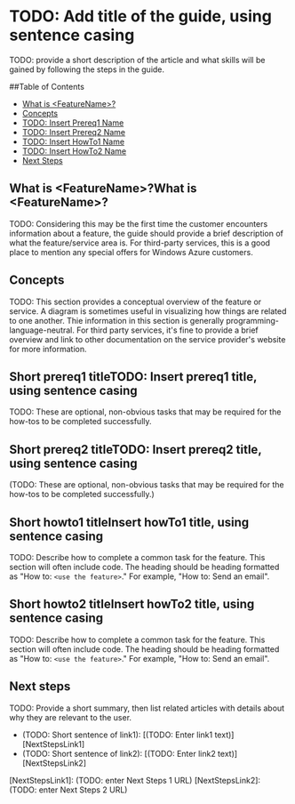 <properties linkid="manage-services-hdinsight-avoid-WASB-throttling" urlDisplayName="HDInsight Administration" pageTitle="Avoid WASB throttling | Windows Azure" metaKeywords="hdinsight, hdinsight administration, hdinsight administration azure" description="Learn how to avoid throttling with the Windows Azure Storage Blob service."  services="HDInsight" umbracoNaviHide="0" disqusComments="1" editor="cgronlun" manager="paulettm" title="TODO: Add title of the guide, using sentence casing" authors="" />

# TODO: Add title of the guide, using sentence casing

TODO: provide a short description of the article and what skills will be gained by following the steps in the guide.

##Table of Contents

* [What is &lt;FeatureName&gt;?](#whatis)
* [Concepts](#Concepts)
* [TODO: Insert Prereq1 Name](#PreReq1)
* [TODO: Insert Prereq2 Name](#PreReq2)
* [TODO: Insert HowTo1 Name](#HowTo1)
* [TODO: Insert HowTo2 Name](#HowTo2)
* [Next Steps](#NextSteps)

<a id="whatis"></a>
<h2><span>What is &lt;FeatureName&gt;?</span>What is &lt;FeatureName&gt;?</h2>

TODO: Considering this may be the first time the customer encounters information about a feature, the guide should provide a brief description of what the feature/service area is.  For third-party services, this is a good place to mention any special offers for Windows Azure customers.

<a id="concepts"></a>
<h2>Concepts</h2>

TODO: This section provides a conceptual overview of the feature or service.  A diagram is sometimes useful in visualizing how things are related to one another.  Thie information in this section is generally programming-language-neutral.  For third party services, it's fine to provide a brief overview and link to other documentation on the service provider's website for more information.

<a id="prereq1"></a>
<h2><span class="short-header">Short prereq1 title</span>TODO: Insert prereq1 title, using sentence casing</h2>

TODO: These are optional, non-obvious tasks that may be required for the how-tos to be completed successfully.

<a id="prereq"></a>
<h2><span class="short-header">Short prereq2 title</span>TODO: Insert prereq2 title, using sentence casing</h2>

(TODO: These are optional, non-obvious tasks that may be required for the how-tos to be completed successfully.)

<a id="howto1"></a>
<h2><span class="short-header">Short howto1 title</span>Insert howTo1 title, using sentence casing</h2>

TODO: Describe how to complete a common task for the feature. This section will often include code. The heading should be heading formatted as "How to: `<use the feature>`."  For example, "How to: Send an email". 

<a id="howto2"></a>
<h2><span class="short-header">Short howto2 title</span>Insert howTo2 title, using sentence casing</h2>


TODO: Describe how to complete a common task for the feature. This section will often include code. The heading should be heading formatted as "How to: `<use the feature>`."  For example, "How to: Send an email". 

<a id="nextsteps"></a>
<h2>Next steps</h2>

TODO: Provide a short summary, then list related articles with details about why they are relevant to the user.

* (TODO: Short sentence of link1): [(TODO: Enter link1 text)] [NextStepsLink1]
* (TODO: Short sentence of link2): [(TODO: Enter link2 text)] [NextStepsLink2]

[NextStepsLink1]: (TODO: enter Next Steps 1 URL)
[NextStepsLink2]: (TODO: enter Next Steps 2 URL)



